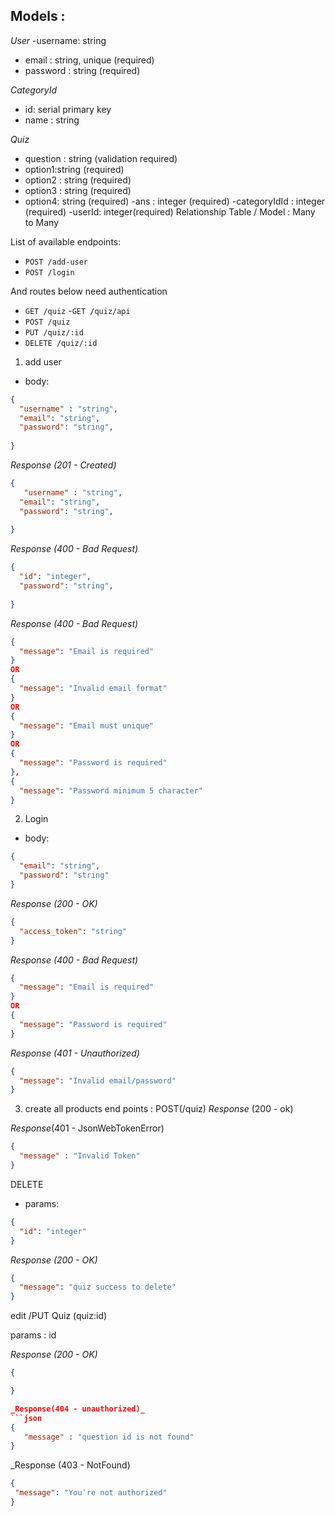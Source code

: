 ## Models :

_User_
-username: string
- email : string, unique (required)
- password : string (required)


_CategoryId_
- id: serial primary key
- name : string

_Quiz_
- question : string (validation required)
- option1:string (required)
- option2 : string (required)
- option3 : string (required)
- option4: string (required)
-ans : integer (required)
-categoryIdId : integer (required)
-userId: integer(required)
Relationship Table / Model : Many to Many

List of available endpoints:
​
- `POST /add-user`
- `POST /login`

And routes below need authentication
- `GET /quiz`
-`GET /quiz/api`
- `POST /quiz`
- `PUT /quiz/:id`
- `DELETE /quiz/:id`

1. add user

- body:
```json
{
  "username" : "string",
  "email": "string",
  "password": "string",
  
}
```

_Response (201 - Created)_

```json
{
   "username" : "string",
  "email": "string",
  "password": "string",
 
}
```

_Response (400 - Bad Request)_
```json
{
  "id": "integer",
  "password": "string",
  
}
```

_Response (400 - Bad Request)_


```json
{
  "message": "Email is required"
}
OR
{
  "message": "Invalid email format"
}
OR
{
  "message": "Email must unique"
}
OR
{
  "message": "Password is required"
},
{
  "message": "Password minimum 5 character"
}
```

2. Login

- body:
```json
{
  "email": "string",
  "password": "string"
}
```

_Response (200 - OK)_
  ​

```json
{
  "access_token": "string"
}
```

_Response (400 - Bad Request)_

```json
{
  "message": "Email is required"
}
OR
{
  "message": "Password is required"
}
```

_Response (401 - Unauthorized)_

```json
{
  "message": "Invalid email/password"
}
```

3. create all products
end points : POST(/quiz)
_Response_ (200 - ok)

_Response_(401 - JsonWebTokenError)
```json
{
  "message" : "Invalid Token"
}
```

 DELETE
- params:
```json
{
  "id": "integer"
}
```

_Response (200 - OK)_

```json
{
  "message": "quiz success to delete"
}
```
edit /PUT Quiz (quiz:id)

params : id

_Response (200 - OK)_

```json 
{

}

_Response(404 - unauthorized)_
```json
{
   "message" : "question id is not found"
}
```

 _Response (403 - NotFound)
 ```json
{
  "message": "You're not authorized"
}
 ```


